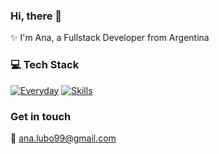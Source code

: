 ### Hi, there 👋
✨ I'm Ana, a Fullstack Developer from Argentina 

### 💻 Tech Stack
[![Everyday](https://skillicons.dev/icons?i=ruby,rails,react,postgresql,postman,docker,git,bash,linux)](https://skillicons.dev)
[![Skills](https://skillicons.dev/icons?i=js,bootstrap,html,css,jquery,php,py,flask,mongodb,mysql)](https://skillicons.dev)

### Get in touch
💬 ana.lubo99@gmail.com
